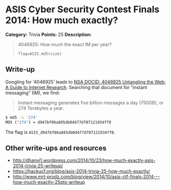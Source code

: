 # ASIS Cyber Security Contest Finals 2014: How much exactly?

**Category:** Trivia
**Points:** 25
**Description:**

> 4046925: How much the exact IM per year?
>
> `flag=ASIS_md5(size)`

## Write-up

Googling for ‘4046925’ leads to [NSA DOCID: 4046925 Untangling the Web: A Guide to Internet Research](https://www.nsa.gov/public_info/_files/untangling_the_web.pdf). Searching that document for “instant messaging” (IM), we find:

> Instant messaging generates five billion messages a day (750GB), or 274 Terabytes a year.

```bash
$ md5 -s '274'
MD5 ("274") = d947bf06a885db0d477d707121934ff8
```

The flag is `ASIS_d947bf06a885db0d477d707121934ff8`.

## Other write-ups and resources

* <http://dhanvi1.wordpress.com/2014/10/23/how-much-exactly-asis-2014-trivia-25-writeup/>
* <https://hackucf.org/blog/asis-2014-trivia-25-how-much-exactly/>
* <http://www.mrt-prodz.com/blog/view/2014/10/asis-ctf-finals-2014---how-much-exactly-25pts-writeup>
